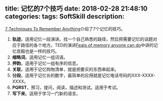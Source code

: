 title: 记忆的7个技巧
date: 2018-02-28 21:48:10
categories:
tags: SoftSkill
description:
---
[
7 Techniques To Remember Anything](http://www.dailyinfographic.com/7-techniques-to-remember-anything)介绍了7个记忆的技巧。

1. **轨迹**。适用记忆一段演讲。找一个自己熟悉的路径，然后把需要记忆的话题对应于路径的各个地方。TED的演讲[Feats of memory anyone can do](https://www.ted.com/talks/joshua_foer_feats_of_memory_anyone_can_do)中讲的记忆宫殿也是一样的技巧。  
1. **缩略词**。适用记忆一组词语。  
1. **押韵**。适用于记忆一组有序的信息。  
1. **关联**。适用于记忆购物清单，就是把要买的东西串起来。  
1. **分段**。适用于记忆长的数字，最简单的应用就是记忆电话号码的XXX-XXXX-XXXX。  
1. **PQRST**，预习，提问，阅读，描述和测试。适用于考试。  
1. **写下来**。适用于学习一门新的语言。